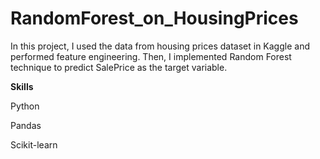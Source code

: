 # RandomForest_on_HousingPrices
In this project, I used the data from housing prices dataset in Kaggle and performed feature engineering. 
Then, I implemented Random Forest technique to predict SalePrice as the target variable.

**Skills**

Python

Pandas

Scikit-learn
